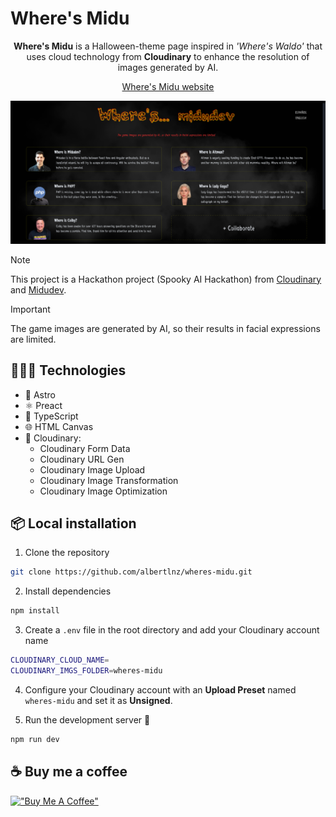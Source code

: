 # Where's Midu

<div align="center">

**Where's Midu** is a Halloween-theme page inspired in _'Where's Waldo'_ that uses cloud technology from **Cloudinary** to enhance the resolution of images generated by AI.

[Where's Midu website](https://www.wheres-midu.site)

![website](website.png)

</div>

> [!NOTE]
> This project is a Hackathon project (Spooky AI Hackathon) from [Cloudinary](https://cloudinary.com/) and [Midudev](https://www.twitch.tv/midudev).

> [!IMPORTANT]
> The game images are generated by AI, so their results in facial expressions are limited.

## 👨🏻‍💻 Technologies

- 🚀 Astro
- ⚛️ Preact
- 💫 TypeScript
- 🌐 HTML Canvas
- 🌟 Cloudinary:
  - Cloudinary Form Data
  - Cloudinary URL Gen
  - Cloudinary Image Upload
  - Cloudinary Image Transformation
  - Cloudinary Image Optimization

## 📦 Local installation

1. Clone the repository

```bash
git clone https://github.com/albertlnz/wheres-midu.git
```

2. Install dependencies

```bash
npm install
```

3. Create a `.env` file in the root directory and add your Cloudinary account name

```bash
CLOUDINARY_CLOUD_NAME=
CLOUDINARY_IMGS_FOLDER=wheres-midu
```

4. Configure your Cloudinary account with an **Upload Preset** named `wheres-midu` and set it as **Unsigned**.

5. Run the development server 🌠

```bash
npm run dev
```

## ☕ Buy me a coffee

[!["Buy Me A Coffee"](https://www.buymeacoffee.com/assets/img/custom_images/orange_img.png)](https://www.buymeacoffee.com/albertlnz)
